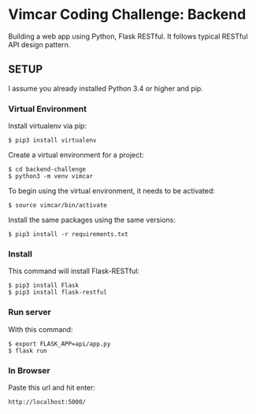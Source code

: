 # Vimcar Coding Challenge: Backend

Building a web app using Python, Flask RESTful. It follows typical RESTful API design pattern.

## SETUP

I assume you already installed Python 3.4 or higher and pip.

### Virtual Environment

Install virtualenv via pip:

```
$ pip3 install virtualenv
```

Create a virtual environment for a project:

```
$ cd backend-challenge
$ python3 -m venv vimcar
```

To begin using the virtual environment, it needs to be activated:

```
$ source vimcar/bin/activate
```

Install the same packages using the same versions:

```
$ pip3 install -r requirements.txt
```

### Install

This command will install Flask-RESTful:

```
$ pip3 install Flask
$ pip3 install flask-restful
```

### Run server

With this command:

```
$ export FLASK_APP=api/app.py
$ flask run
```

### In Browser

Paste this url and hit enter:

```
http://localhost:5000/
```
